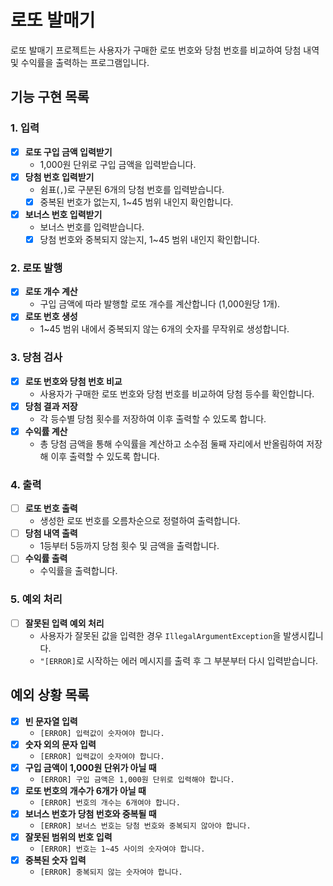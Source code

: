 # 로또 발매기

로또 발매기 프로젝트는 사용자가 구매한 로또 번호와 당첨 번호를 비교하여 당첨 내역 및 수익률을 출력하는 프로그램입니다.

## 기능 구현 목록

### 1. 입력
- [x] **로또 구입 금액 입력받기**
  - 1,000원 단위로 구입 금액을 입력받습니다.
- [x] **당첨 번호 입력받기**
  - 쉼표(`,`)로 구분된 6개의 당첨 번호를 입력받습니다.
  - [x] 중복된 번호가 없는지, 1~45 범위 내인지 확인합니다.
- [x] **보너스 번호 입력받기**
  - 보너스 번호를 입력받습니다.
  - [x] 당첨 번호와 중복되지 않는지, 1~45 범위 내인지 확인합니다.

### 2. 로또 발행
- [x] **로또 개수 계산**
  - 구입 금액에 따라 발행할 로또 개수를 계산합니다 (1,000원당 1개).
- [x] **로또 번호 생성**
  - 1~45 범위 내에서 중복되지 않는 6개의 숫자를 무작위로 생성합니다.

### 3. 당첨 검사
- [x] **로또 번호와 당첨 번호 비교**
  - 사용자가 구매한 로또 번호와 당첨 번호를 비교하여 당첨 등수를 확인합니다.
- [x] **당첨 결과 저장**
  - 각 등수별 당첨 횟수를 저장하여 이후 출력할 수 있도록 합니다.
- [x] **수익률 계산**
  - 총 당첨 금액을 통해 수익률을 계산하고 소수점 둘째 자리에서 반올림하여 저장해 이후 출력할 수 있도록 합니다.

### 4. 출력
- [ ] **로또 번호 출력**
  - 생성한 로또 번호를 오름차순으로 정렬하여 출력합니다.
- [ ] **당첨 내역 출력**
  - 1등부터 5등까지 당첨 횟수 및 금액을 출력합니다.
- [ ] **수익률 출력**
  - 수익률을 출력합니다.

### 5. 예외 처리
- [ ] **잘못된 입력 예외 처리**
  - 사용자가 잘못된 값을 입력한 경우 `IllegalArgumentException`을 발생시킵니다.
  - `"[ERROR]`로 시작하는 에러 메시지를 출력 후 그 부분부터 다시 입력받습니다.

## 예외 상황 목록

- [x] **빈 문자열 입력**
  - `[ERROR] 입력값이 숫자여야 합니다.`
- [x] **숫자 외의 문자 입력**
  - `[ERROR] 입력값이 숫자여야 합니다.`
- [x] **구입 금액이 1,000원 단위가 아닐 때**
  - `[ERROR] 구입 금액은 1,000원 단위로 입력해야 합니다.`
- [x] **로또 번호의 개수가 6개가 아닐 때**
  - `[ERROR] 번호의 개수는 6개여야 합니다.`
- [x] **보너스 번호가 당첨 번호와 중복될 때**
  - `[ERROR] 보너스 번호는 당첨 번호와 중복되지 않아야 합니다.`
- [x] **잘못된 범위의 번호 입력**
  - `[ERROR] 번호는 1~45 사이의 숫자여야 합니다.`
- [x] **중복된 숫자 입력**
  - `[ERROR] 중복되지 않는 숫자여야 합니다.`